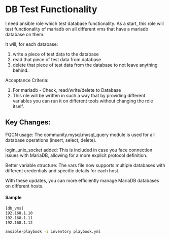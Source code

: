 # DB Test Functionality

I need ansible role which test database functionality. As a start, this role will test functionality of mariadb on all different vms that have a mariadb database on them. 

It will, for each database:
1. write a piece of test data to the database
2. read that piece of test data from database
3. delete that piece of test data from the database to not leave anything behind.

Acceptance Criteria:
1. For mariadb - Check, read/write/delete to Database
2. This rile will be written in such a way that by providing different variables you can run it on different tools without changing the role itself.


## Key Changes:
FQCN usage: The community.mysql.mysql_query module is used for all database operations (insert, select, delete).

login_unix_socket added: This is included in case you face connection issues with MariaDB, allowing for a more explicit protocol definition.

Better variable structure: The vars file now supports multiple databases with different credentials and specific details for each host.

With these updates, you can more efficiently manage MariaDB databases on different hosts. 


#### Sample

```bash 
[db_vms]
192.168.1.10
192.168.1.11
192.168.1.12

ansible-playbook -i inventory playbook.yml

```

